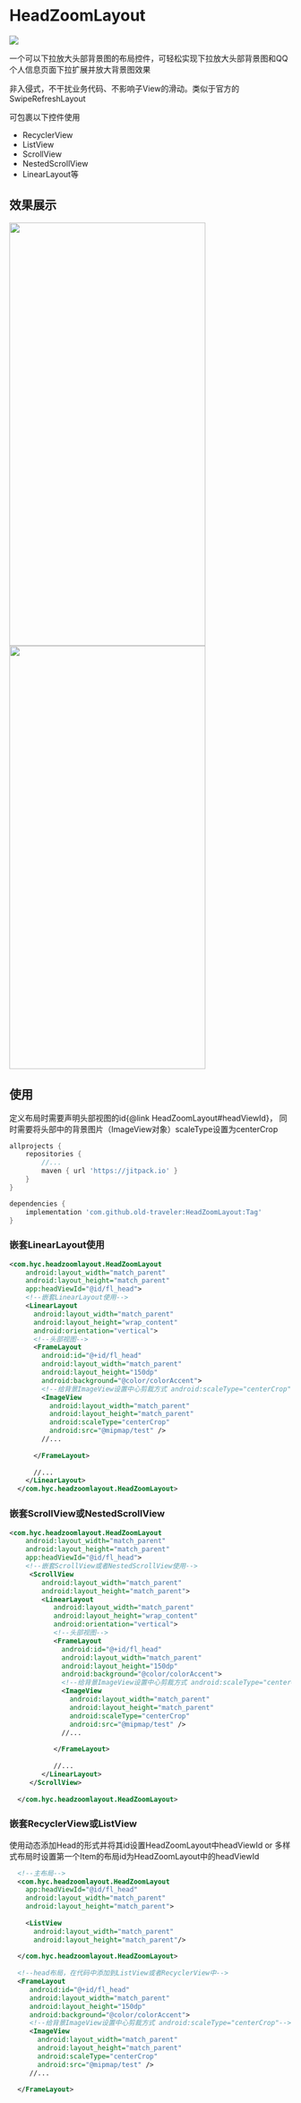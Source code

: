 # HeadZoomLayout
[![](https://jitpack.io/v/old-traveler/HeadZoomLayout.svg)](https://jitpack.io/#old-traveler/HeadZoomLayout)

一个可以下拉放大头部背景图的布局控件，可轻松实现下拉放大头部背景图和QQ个人信息页面下拉扩展并放大背景图效果

非入侵式，不干扰业务代码、不影响子View的滑动。类似于官方的SwipeRefreshLayout

可包裹以下控件使用
* RecyclerView
* ListView
* ScrollView
* NestedScrollView
* LinearLayout等



## 效果展示

<div class="half">
    <img src="https://raw.githubusercontent.com/old-traveler/HeadZoomLayout/master/image/personal.gif" width = "350" height = "756">
    <img src = "https://raw.githubusercontent.com/old-traveler/HeadZoomLayout/master/image/house_detail.gif" width = "350" height = "756">
</div>



## 使用

定义布局时需要声明头部视图的id{@link HeadZoomLayout#headViewId}，
同时需要将头部中的背景图片（ImageView对象）scaleType设置为centerCrop


```groovy
allprojects {
	repositories {
		//...
		maven { url 'https://jitpack.io' }
	}
}
```

```groovy
dependencies {
	implementation 'com.github.old-traveler:HeadZoomLayout:Tag'
}
```

### 嵌套LinearLayout使用

```xml
<com.hyc.headzoomlayout.HeadZoomLayout
    android:layout_width="match_parent"
    android:layout_height="match_parent"
    app:headViewId="@id/fl_head">
    <!--嵌套LinearLayout使用-->
    <LinearLayout
      android:layout_width="match_parent"
      android:layout_height="wrap_content"
      android:orientation="vertical">
      <!--头部视图-->
      <FrameLayout
        android:id="@+id/fl_head"
        android:layout_width="match_parent"
        android:layout_height="150dp"
        android:background="@color/colorAccent">
        <!--给背景ImageView设置中心剪裁方式 android:scaleType="centerCrop"-->
        <ImageView
          android:layout_width="match_parent"
          android:layout_height="match_parent"
          android:scaleType="centerCrop"
          android:src="@mipmap/test" />
        //...
        
      </FrameLayout>
      
      //...
    </LinearLayout>
  </com.hyc.headzoomlayout.HeadZoomLayout>

```

### 嵌套ScrollView或NestedScrollView

```xml
<com.hyc.headzoomlayout.HeadZoomLayout
    android:layout_width="match_parent"
    android:layout_height="match_parent"
    app:headViewId="@id/fl_head">
    <!--嵌套ScrollView或者NestedScrollView使用-->
     <ScrollView
        android:layout_width="match_parent"
        android:layout_height="match_parent">
        <LinearLayout
           android:layout_width="match_parent"
           android:layout_height="wrap_content"
           android:orientation="vertical">
           <!--头部视图-->
           <FrameLayout
             android:id="@+id/fl_head"
             android:layout_width="match_parent"
             android:layout_height="150dp"
             android:background="@color/colorAccent">
             <!--给背景ImageView设置中心剪裁方式 android:scaleType="centerCrop"-->
             <ImageView
               android:layout_width="match_parent"
               android:layout_height="match_parent"
               android:scaleType="centerCrop"
               android:src="@mipmap/test" />
             //...
             
           </FrameLayout>
           
           //...
        </LinearLayout>
     </ScrollView>
    
  </com.hyc.headzoomlayout.HeadZoomLayout>

```

### 嵌套RecyclerView或ListView

使用动态添加Head的形式并将其id设置HeadZoomLayout中headViewId
or
多样式布局时设置第一个Item的布局id为HeadZoomLayout中的headViewId

```xml
  <!--主布局-->
  <com.hyc.headzoomlayout.HeadZoomLayout
    app:headViewId="@id/fl_head"
    android:layout_width="match_parent"
    android:layout_height="match_parent">
    
    <ListView
      android:layout_width="match_parent"
      android:layout_height="match_parent"/>
    
  </com.hyc.headzoomlayout.HeadZoomLayout>
  
  <!--head布局，在代码中添加到ListView或者RecyclerView中-->
  <FrameLayout
     android:id="@+id/fl_head"
     android:layout_width="match_parent"
     android:layout_height="150dp"
     android:background="@color/colorAccent">
     <!--给背景ImageView设置中心剪裁方式 android:scaleType="centerCrop"-->
     <ImageView
       android:layout_width="match_parent"
       android:layout_height="match_parent"
       android:scaleType="centerCrop"
       android:src="@mipmap/test" />
     //...
          
  </FrameLayout>
```






